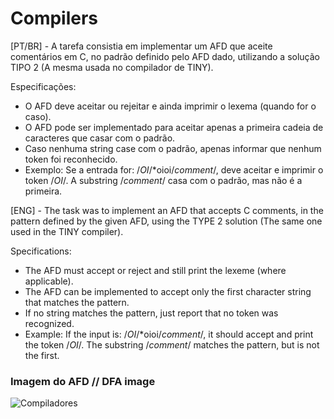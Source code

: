 # Compilers

[PT/BR] - A tarefa consistia em implementar um AFD que aceite comentários em C, no padrão definido pelo AFD dado, utilizando a solução TIPO 2 (A mesma usada no compilador de TINY).

Especificações:
- O AFD deve aceitar ou rejeitar e ainda imprimir o lexema (quando for o caso).
- O AFD pode ser implementado para aceitar apenas a primeira cadeia de caracteres
que casar com o padrão.
- Caso nenhuma string case com o padrão, apenas informar que nenhum token foi
reconhecido.
- Exemplo: Se a entrada for: /*OI*/*oioi/*comment*/, deve aceitar e imprimir o token
/*OI*/. A substring /*comment*/ casa com o padrão, mas não é a primeira.

[ENG] - The task was to implement an AFD that accepts C comments, in the pattern defined by the given AFD, using the TYPE 2 solution (The same one used in the TINY compiler).

Specifications:
- The AFD must accept or reject and still print the lexeme (where applicable).
- The AFD can be implemented to accept only the first character string
that matches the pattern.
- If no string matches the pattern, just report that no token was
recognized.
- Example: If the input is: /*OI*/*oioi/*comment*/, it should accept and print the token
/*OI*/. The substring /*comment*/ matches the pattern, but is not the first.

### Imagem do AFD // DFA image
![Compiladores](https://user-images.githubusercontent.com/118192459/235937045-7396d9c9-2e96-4462-8359-4c4dfecbccce.png)
